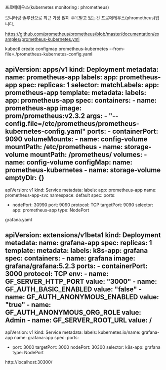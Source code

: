 프로메테우스(kubernetes monitoring : phrometheus)
 
모니터링 솔루션으로 최근 가장 많이 주목받고 있는건 프로메테우스(phrometheus)입니다. 

https://github.com/prometheus/prometheus/blob/master/documentation/examples/prometheus-kubernetes.yml


kubectl create configmap prometheus-kubernetes --from-file=./prometheus-kubernetes-config.yaml

apiVersion: apps/v1
kind: Deployment
metadata:
  name: prometheus-app
  labels:
    app: prometheus-app
spec:
  replicas: 1
  selector:
    matchLabels:
      app: prometheus-app
  template:
    metadata:
      labels:
        app: prometheus-app
    spec:
      containers:
      - name: prometheus-app
        image: prom/prometheus:v2.3.2
        args:
          - "--config.file=/etc/prometheus/prometheus-kubernetes-config.yaml"
        ports:
          - containerPort: 9090
        volumeMounts:
          - name: config-volume
            mountPath: /etc/prometheus
          - name: storage-volume
            mountPath: /prometheus/
      volumes:
        - name: config-volume
          configMap:
            name: prometheus-kubernetes
        - name: storage-volume
          emptyDir: {}
---          
apiVersion: v1
kind: Service
metadata:
  labels:
    app: prometheus-app
  name: prometheus-app-svc
  namespace: default
spec:
  ports:
  - nodePort: 30990
    port: 9090
    protocol: TCP
    targetPort: 9090
  selector:
    app: prometheus-app
  type: NodePort



grafana.yaml


apiVersion: extensions/v1beta1
kind: Deployment
metadata:
  name: grafana-app
spec:
  replicas: 1
  template:
    metadata:
      labels:
        k8s-app: grafana
    spec:
      containers:
      - name: grafana
        image: grafana/grafana:5.2.3
        ports:
        - containerPort: 3000
          protocol: TCP
        env:
        - name: GF_SERVER_HTTP_PORT
          value: "3000"
        - name: GF_AUTH_BASIC_ENABLED
          value: "false"
        - name: GF_AUTH_ANONYMOUS_ENABLED
          value: "true"
        - name: GF_AUTH_ANONYMOUS_ORG_ROLE
          value: Admin
        - name: GF_SERVER_ROOT_URL
          value: /
---
apiVersion: v1
kind: Service
metadata:
  labels:
    kubernetes.io/name: grafana-app
  name: grafana-app
spec:
  ports:
  - port: 3000
    targetPort: 3000
    nodePort: 30300
  selector:
    k8s-app: grafana
  type: NodePort



 http://localhost:30300/
